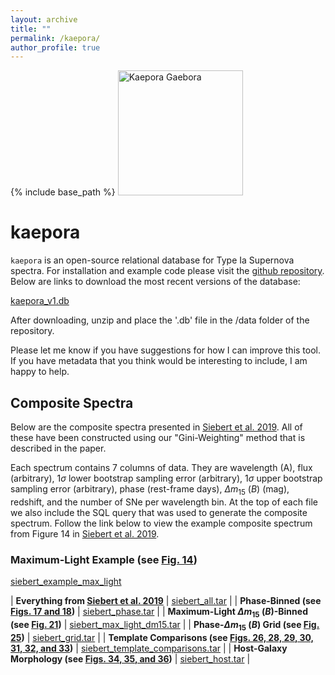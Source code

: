 ```yaml
---
layout: archive
title: ""
permalink: /kaepora/
author_profile: true
---
```


{% include base_path %}
<img src="http://msiebert1.github.io/images/Kaepora_Gaebora_Icon.png" alt="Kaepora Gaebora" align="bottom" width="200"/>

kaepora
=======

``kaepora`` is an open-source relational database for Type Ia Supernova spectra. For installation and example code please visit the [github repository](https://github.com/msiebert1/kaepora). Below are links to download the most recent versions of the database:

[kaepora_v1.db]()

After downloading, unzip and place the '.db' file in the /data folder of the repository. 

Please let me know if you have suggestions for how I can improve this tool. If you have metadata that you think would be interesting to include, I am happy to help. 

## Composite Spectra

Below are the composite spectra presented in [Siebert et al. 2019](https://msiebert1.github.io/publication/2019-XX-XX-Siebert_2019_MNRAS). All of these have been constructed using our "Gini-Weighting" method that is described in the paper. 

Each spectrum contains 7 columns of data. They are wavelength (A), flux (arbitrary), $1\sigma$ lower bootstrap sampling error (arbitrary), $1\sigma$ upper bootstrap sampling error (arbitrary), phase (rest-frame days), $\Delta m_{15}$ $(B)$ (mag), redshift, and the number of SNe per wavelength bin. At the top of each file we also include the SQL query that was used to generate the composite spectrum. Follow the link below to view the example composite spectrum from Figure 14 in [Siebert et al. 2019](https://msiebert1.github.io/publication/2019-XX-XX-Siebert_2019_MNRAS). 

### Maximum-Light Example (see [Fig. 14](https://msiebert1.github.io/files/maximum_light_all_dm15.pdf))

[siebert_example_max_light](http://msiebert1.github.io/files/siebert_example_max_light_N=102_Nspec=170_phase=p0.01_dm15=1.13_z=0.014.txt)


| **Everything from [Siebert et al. 2019](https://msiebert1.github.io/publication/2019-XX-XX-Siebert_2019_MNRAS)** | [siebert_all.tar]()                              |
| **Phase-Binned (see [Figs. 17 and 18]())**                              | [siebert_phase.tar]()                                                                     |
| **Maximum-Light $\Delta m_{15}$ $(B)$-Binned (see [Fig. 21]())**        | [siebert_max_light_dm15.tar](http://msiebert1.github.io/files/siebert_max_light_dm15.tar) |
| **Phase-$\Delta m_{15}$ $(B)$ Grid (see [Fig. 25]())**                  | [siebert_grid.tar]()                                                                      |
| **Template Comparisons (see [Figs. 26, 28, 29, 30, 31, 32, and 33]())** | [siebert_template_comparisons.tar]()                                                      |
| **Host-Galaxy Morphology (see [Figs. 34, 35, and 36]())**               | [siebert_host.tar]()                                                                      |

